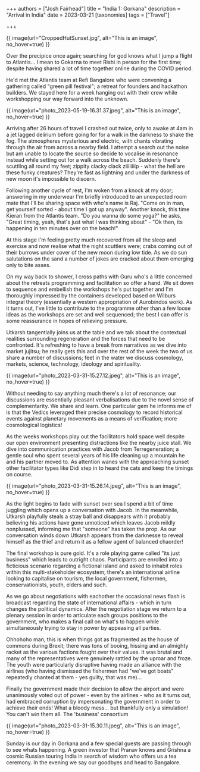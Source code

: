 +++
authors = ["Josh Fairhead"]
title = "India 1: Gorkana"
description = "Arrival in India"
date = 2023-03-21
[taxonomies]
tags = ["Travel"]

+++

{{ image(url="CroppedHutSunset.jpg", alt="This is an image", no_hover=true) }}


Over the precipice once again; searching for god knows what I jump a flight to Atlantis... I mean to Gokarna to meet Rishi in person for the first time; despite having shared a lot of time together online during the COVID period.

He'd met the Atlantis team at Refi Bangalore who were convening a gathering called "green pill festival"; a retreat for founders and hackathon builders. We stayed here for a week hanging out with their crew while workshopping our way forward into the unknown.

{{ image(url="photo_2023-05-19-16.31.37.jpeg", alt="This is an image", no_hover=true) }}

Arriving after 26 hours of travel I crashed out twice, only to awake at 4am in a jet lagged delirium before going for for a walk in the darkness to shake the fog. The atmospheres mysterious and electric, with chants vibrating through the air from across a nearby field. I attempt a search out the noise but am unable to locate the source so decide to vocalise in resonance instead while setting out for a walk across the beach. Suddenly there's scuttling all round my feet; zippity clacky clack ziiiiiiiip - what the hell are these funky creatures? They're fast as lightning and under the darkness of new moon it's impossible to discern.

Following another cycle of rest, I'm woken from a knock at my door; answering in my underwear I'm briefly introduced to an unexpected room mate that I'll be sharing space with who's name is Raj. "Come on in man, get yourself sorted - about time I got up anyway". Another knock, this time Kieran from the Atlantis team. "Do you wanna do some yoga?" he asks, "Great timing, yeah, that's just what I was thinking about" - "Ok then, its happening in ten minutes over on the beach!"

At this stage I'm feeling pretty much recovered from all the sleep and exercise and now realise what the night scuttlers were; crabs coming out of their burrows under cover of the new moon during low tide. As we do sun salutations on the sand a number of jokes are cracked about them emerging only to bite asses.

On my way back to shower, I cross paths with Guru who's a little concerned about the retreats programming and facilitation so offer a hand. We sit down to sequence and embellish the workshops he's put together and I'm thoroughly impressed by the containers developed based on Wilburs integral theory (essentially a western appropriation of Aurobindos work). As it turns out, I've little to contribute to the programme other than a few loose ideas as the workshops are set and well sequenced; the best I can offer is some reassurance in hopes of relieving pressure.

Utkarsh tangentially joins us at the table and we talk about the contextual realities surrounding regeneration and the forces that need to be confronted. It's refreshing to have a break from narratives as we dive into market jujitsu; he really gets this and over the rest of the week the two of us share a number of discussions; feet in the water we discuss cosmology, markets, science, technology, ideology and spirituality.

{{ image(url="photo_2023-03-31-15.27.12.jpeg", alt="This is an image", no_hover=true) }}

Without needing to say anything much there's a lot of resonance; our discussions are essentially pleasant verbalisations due to the novel sense of complementarity. We share and learn. One particular gem he informs me of is that the Vedics leveraged their precise cosmology to record historical events against planetary movements as a means of verification; more cosmological logistics!

As the weeks workshops play out the facilitators hold space well despite our open environment presenting distractions like the nearby juice stall. We dive into communication practices with Jacob from Terregeneration; a gentle soul who spent several years of his life cleaning up a mountain he and his partner moved to. As attention wanes with the approaching sunset other facilitator types like Didi step in to heard the cats and keep the timings on course.

{{ image(url="photo_2023-03-31-15.26.14.jpeg", alt="This is an image", no_hover=true) }}

As the light begins to fade with sunset over sea I spend a bit of time juggling which opens up a conversation with Jacob. In the meanwhile, Utkarsh playfully steals a stray ball and disappears with it probably believing his actions have gone unnoticed which leaves Jacob mildly nonplussed, informing me that "someone" has taken the prop. As our conversation winds down Utkarsh appears from the darknesse to reveal himself as the thief and return it as a fellow agent of balanced chaorder!

The final workshop is pure gold. It's a role playing game called "its just business" which leads to outright chaos. Participants are enrolled into a ficticious scenario regarding a fictional island and asked to inhabit roles within this multi-stakeholder ecosystem; there's an international airline looking to capitalise on tourism, the local government, fishermen, conservationists, youth, elders and such.

As we go about negotiations with eachother the occasional news flash is broadcast regarding the state of international affairs - which in turn changes the political dynamics. After the negotiation stage we return to a plenary session in order to articulate each groups positions to the government, who makes a final call on what's to happen while simultaneously trying to stay in power by appeasing all parties.

Ohhohoho man, this is when things got as fragmented as the house of commons during Brexit; there was tons of booing, hissing and an almighty racket as the various factions fought over their values. It was brutal and many of the representatives were genuinely rattled by the uproar and froze. The youth were particularly disruptive having made an alliance with the airlines (who having dismissed the fishermen had "we've got boats" repeatedly chanted at them - yes guilty, that was me)...

Finally the government made their decision to allow the airport and were unanimously voted out of power - even by the airlines - who as it turns out, had embraced corruption by impersonating the government in order to achieve their ends! What a bloody mess... but thankfully only a simulation! You can't win them all.
The 'business' consortium

{{ image(url="photo_2023-03-31-15.30.11.jpeg", alt="This is an image", no_hover=true) }}

Sunday is our day in Gorkana and a few special guests are passing through to see whats happening. A green investor that Pranav knows and Grishna a cosmic Russian touring India in search of wisdom who offers us a tea ceremony. In the evening we say our goodbyes and head to Bangalore.  
